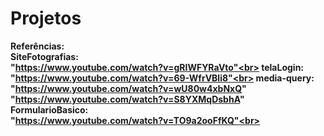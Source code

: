 # Projetos
<strong>Referências<strong>:<br>
SiteFotografias:<br> "https://www.youtube.com/watch?v=gRIWFYRaVto"<br>
telaLogin:<br> "https://www.youtube.com/watch?v=69-WfrVBli8"<br>
media-query: <br> "https://www.youtube.com/watch?v=wU80w4xbNxQ" <br> "https://www.youtube.com/watch?v=S8YXMqDsbhA"
<br>FormularioBasico: <br> "https://www.youtube.com/watch?v=TO9a2ooFfKQ"<br>

